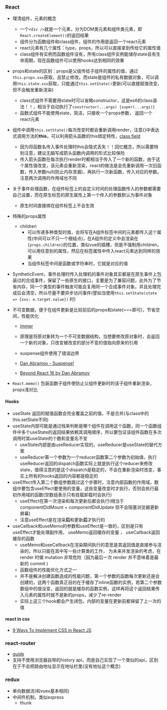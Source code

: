 


### React

- 理清组件，元素的概念
  - 一个`<div />`就是一个元素，分为DOM类元素和组件类元素，即`React.createElement()`的返回结果
  - 组件分为函数组件和class组件，组件的作用是返回一个react元素
  - react元素有几个属性：type，props，所以可以直接拿到传给它的属性值
  - class组件有实例而函数组件没有，所有class组件实例能储存state且有生命周期，现在函数组件可以使用hooks达到相同的效果



- props和state的区别：props是父级传给子组件的属性的值，通过`this.props.xxx`获取，且禁止修改。而state是组件的私有数据对象，可以调用`this.state.xxx`获取，只能通过`this.setState()`更新(可以直接赋值改变，但不会触发重新渲染)

  - class式组件不需要用state时可以省略constructor，这是es6的class语法！！，相当于自动执行了`constructor(...args) {super(...args)}`
  - 函数式组件不能使用state，简洁，只接收一个props参数， 返回一个react元素

- 组件中调用`this.setState()`每次改变时都会重新调用render，注意{}中表达式调用方法的**this**，可以利用箭头函数的this绑定特性，[class field]( https://2ality.com/2019/07/public-class-fields.html )

  - 因为将函数名传入事件处理时this会隐式丢失！！回忆概念，所以需要特别注意，建议无脑写成箭头函数内调用的形式比较保险
  - 传入箭头函数在每次执行render时都相当于传入了一个新的函数，由于这个属性值改变，该元素会重新渲染，react的做法是会先重新调用一次旧函数，传入参数null(防止内存泄漏)，再执行一次新函数，传入对应的参数。注意两次调用的作用域也不同

- 关于事件处理函数，在组件标签上的自定义时间的处理函数传入的参数都需要自己设置，而在原生标签的原生属性上第一个传入的参数默认为事件对象

  - 原生时间直接绑在组件标签上不会生效



- 特殊的props属性

  - children
    - 可以传递多种类型的值，会将写在A组件标签中间的元素都传入这个属性(中间可以不只一个根结点)，在A组件的定义中会渲染在`{props.children}`的位置，类似vue的插槽，但是不强制用children，可以用任意别的属性，然后在标签属性中传入react元素达到同样的效果
    - 当组件标签中间是函数或字符串时，它就是对应的值




- SyntheticEvent，事件处理时传入处理机的事件对象其实都是在原生事件上包装过的合成事件，保留了一些原生的接口，主要是为了兼容问题，此外为了节省内存，同一个类型的事件触发可能会复用同一个合成事件对象，并且处理完成后会清空，所以尽量不要异步访问事件(譬如当使用`this.setState(state => {xxx: e.target.value})` 时)

- 不可变数据，便于在组件更新是比较前后的props和state(===即可)，节省空间，性能优化

  - [immer]( https://immerjs.github.io/immer/docs/introduction )
  - 原理是将原对象转为一个不可变数据结构，当想要修改原对象时，会返回一个新的对象，只改变被改变的部分不变的值指向原来的引用




  - suspense组件使用了错误边界

  - [Dan Abramov - Suspense!]( https://www.youtube.com/watch?v=6g3g0Q_XVb4&tdsourcetag=s_pctim_aiomsg )

  - [Beyond React 16 by Dan Abramov]( https://www.youtube.com/watch?v=v6iR3Zk4oDY&tdsourcetag=s_pctim_aiomsg )

- `React.memo()` 包装函数子组件使防止父组件更新时的该子组件重新渲染，props浅对比

#### Hooks

- useState 返回的赋值函数会完全覆盖之前的值，不是合并(与class中的this.setState不同)
- useState内部可能是通过栈来判断是哪个组件在调用这个函数，同一个函数组件中多个useState的返回结果依赖其调用顺序，所以要包证该组件函数在多次调用时其useState的个数和变量名不变
  - useState内部是由useReducer实现的，useReducer是useState的替代方案
  - useReducer第一个参数为一个reducer函数第二个参数为初始值，执行useReducer返回的dispatch函数实际上就是执行这个reducer来修改state，值得注意的是这个dispatch是稳定的，不会在重新渲染时改变，事实上所有的hooks返回的内容都是稳定的
- useEffect传入第二个数组参数跳过这个步骤时，注意内部函数的作用域，数组中要包含useEffect要使用的变量，这些变量改变时才执行，否则会执行最初作用域的函数(空数组表示只有挂载卸载时会执行)
  - useEffect在第一次渲染和每次更新后都会执行(相当于 componentDidMount  +  componentDidUpdate  但不会阻塞浏览器更新屏幕)
  - 注意useEffect是在渲染**后**和更新**后**才执行的
- useCallback和useMemo的参数和useEffect是一致的，区别是只有useEffect才能处理副作用， useMemo返回缓存的变量 ， useCallback返回缓存的函数
  - useMemo和useCallback在渲染期间执行的意思是其返回值是直接参与渲染的，所以只能在其中写一些计算类的工作， 为未来并发渲染的考虑，在 render 时做 mutation 非常危险（因为最后一次 render 并不意味着是最新的 commit )
  - 函数组件的性能优化方式之一
  - 并不是解决创建函数造成的性能问题，第一个参数的函数每次更新还是会创建的，这两个函数真正目的在于缓存了inline函数的实例，若第二个参数数组中的值没变，返回的就是缓存的函数实例，这样再将这个返回结果传入元素的属性时就不是新的props，减少了re-render
  - 实际上这三个hook都会产生闭包，内部的变量在更新前都保留了上一次的值

#### react in css

- [9 Ways To Implement CSS in React JS]( https://medium.com/@dmitrynozhenko/9-ways-to-implement-css-in-react-js-ccea4d543aa3 )

### react-router

- [guide]( https://reacttraining.com/react-router/web/guides/quick-start )
- 支持不使用浏览器自带的history api，而是自己实现了一个类似的api，区别在于不会把路由地址显示在地址栏里(没有地址这个概念)

### redux

- 单向数据流(和vuex基本相同)
- 中间件机制，类似express
  - thunk


